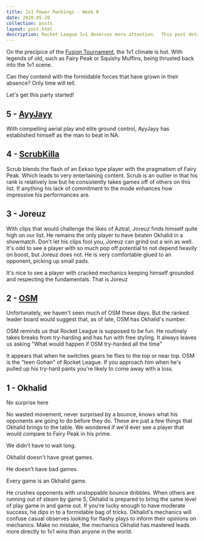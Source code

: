 ```yaml
---
title: 1v1 Power Rankings - Week 0
date: 2020-05-20
collection: posts
layout: post.html
description: Rocket League 1v1 deserves more attention.  This post details the purpose of 1vee1.com.  Much respect to Fairy Peak, Okhalid, Squishy Muffins and many more for giving us amazing content for years.
---
```


On the precipice of the [Fusion Tournament](https://fusion-rl.com/), the 1v1 climate is hot.  With legends of old, such as Fairy Peak or Squishy Muffins, being thrusted back into the 1v1 scene.

Can they contend with the formidable forces that have grown in their absence?  Only time will tell.

Let's get this party started!

## 5 - [AyyJayy](https://www.twitch.tv/ayyjayy)

With compelling aerial play and elite ground control, AyyJayy has established himself as the man to beat in NA.

## 4 - [ScrubKilla](https://www.twitch.tv/scrub)

Scrub blends the flash of an Eekso type player with the pragmatism of Fairy Peak.  Which leads to very entertaining content.  Scrub is an outlier in that his rank is relatively low but he consistently takes games off of others on this list.  If anything his lack of commitment to the mode enhances how impressive his performances are.

## 3 - Joreuz

With clips that would challenge the likes of Aztral, Joreuz finds himself quite high on our list.  He remains the only player to have beaten Okhalid in a showmatch.  Don't let his clips fool you, Joreuz can grind out a win as well.  It's odd to see a player with so much pop off potential to not depend heavily on boost, but Joreuz does not.  He is very comfortable glued to an opponent, picking up small pads.  

It's nice to see a player with cracked mechanics keeping himself grounded and respecting the fundamentals.  That is Joreuz

## 2 - [OSM](https://www.twitch.tv/osm_rl)

Unfortunately, we haven't seen much of OSM these days.  But the ranked leader board would suggest that, as of late, OSM has Okhalid's number.

OSM reminds us that Rocket League is supposed to be fun.  He routinely takes breaks from try-harding and has fun with free styling.  It always leaves us asking "What would happen if OSM try-harded all the time"

It appears that when he switches gears he flies to the top or near top.  OSM is the "teen Gohan" of Rocket League.  If you approach him when he's pulled up his try-hard pants you're likely to come away with a loss.

## 1 - Okhalid

No surprise here

No wasted movement, never surprised by a bounce, knows what his opponents are going to do before they do.  These are just a few things that Okhalid brings to the table.  We wondered if we'd ever see a player that would compare to Fairy Peak in his prime.

We didn't have to wait long.

Okhalid doesn't have great games.

He doesn't have bad games.

Every game is an Okhalid game.

He crushes opponents with unstoppable bounce dribbles.  When others are running out of steam by game 5, Okhalid is prepared to bring the same level of play game in and game out.  If you're lucky enough to have moderate success, he dips in to a formidable bag of tricks.  Okhalid's mechanics will confuse casual observes looking for flashy plays to inform their opinions on mechanics.  Make no mistake, the mechanics Okhalid has mastered leads more directly to 1v1 wins than anyone in the world.

